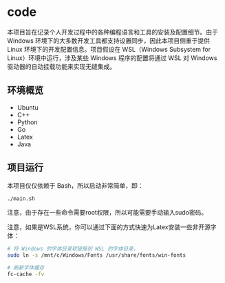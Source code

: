 # code

本项目旨在记录个人开发过程中的各种编程语言和工具的安装及配置细节。由于 Windows 环境下的大多数开发工具都支持设置同步，因此本项目侧重于提供 Linux 环境下的开发配置信息。项目假设在 WSL（Windows Subsystem for Linux）环境中运行，涉及某些 Windows 程序的配置将通过 WSL 对 Windows 驱动器的自动挂载功能来实现无缝集成。

## 环境概览

- Ubuntu
- C++
- Python
- Go
- Latex
- Java

## 项目运行

本项目仅仅依赖于 Bash，所以启动非常简单，即：

```bash
./main.sh
```

注意，由于存在一些命令需要root权限，所以可能需要手动输入sudo密码。

注意，如果是WSL系统，你可以通过下面的方式快速为Latex安装一些非开源字体：

```bash
# 将 Windows 的字体目录软链接到 WSL 的字体目录，
sudo ln -s /mnt/c/Windows/Fonts /usr/share/fonts/win-fonts

# 刷新字体缓存
fc-cache -fv
```
